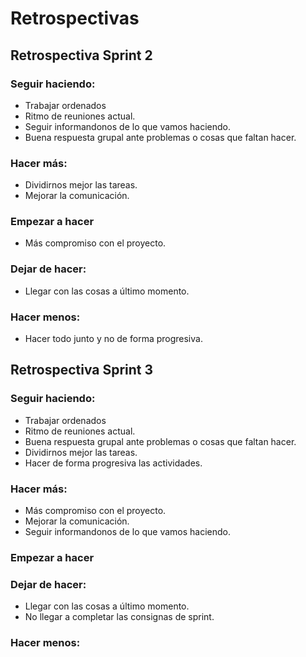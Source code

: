 # Retrospectivas

## Retrospectiva Sprint 2

### Seguir haciendo:
+ Trabajar ordenados
+ Ritmo de reuniones actual.
+ Seguir informandonos de lo que vamos haciendo.
+ Buena respuesta grupal ante problemas o cosas que faltan hacer.

### Hacer más:
+ Dividirnos mejor las tareas.
+ Mejorar la comunicación.

### Empezar a hacer
+ Más compromiso con el proyecto.

### Dejar de hacer:
+ Llegar con las cosas a último momento.

### Hacer menos:
+ Hacer todo junto y no de forma progresiva.


## Retrospectiva Sprint 3

### Seguir haciendo:
+ Trabajar ordenados
+ Ritmo de reuniones actual.
+ Buena respuesta grupal ante problemas o cosas que faltan hacer.
+ Dividirnos mejor las tareas.
+ Hacer de forma progresiva las actividades.

### Hacer más:
+ Más compromiso con el proyecto.
+ Mejorar la comunicación.
+ Seguir informandonos de lo que vamos haciendo.

### Empezar a hacer


### Dejar de hacer:
+ Llegar con las cosas a último momento.
+ No llegar a completar las consignas de sprint.

### Hacer menos:
